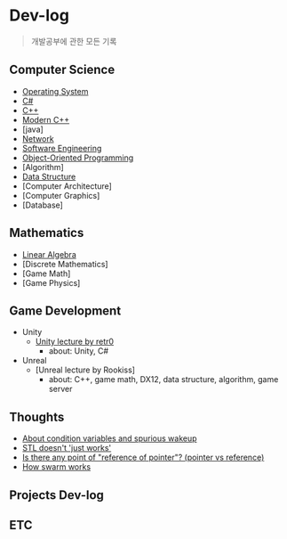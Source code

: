 # Dev-log

> 개발공부에 관한 모든 기록

## Computer Science
- [Operating System](Study/Operating_System/Operating_System_Index.md)
- [C#](Study/C_Sharp/C_Sharp_Index.md)
- [C++](Study/CPP/CPP_Index.md)
- [Modern C++](Study/Modern_CPP/Modern_CPP-Index.md)
- [java]
- [Network](Study/Network/Network_Index.md)
- [Software Engineering](Study/Software_Engineering/Software_Engineering_Index.md)
- [Object-Oriented Programming](Study/OOP/OOP-Index.md)
- [Algorithm]
- [Data Structure](Study/Data_Structures_and_Algorithms/DS_Algo_index.md)
- [Computer Architecture]
- [Computer Graphics]
- [Database]

## Mathematics
- [Linear Algebra](Study/Linear_Algebra/Linear_Algebra-Index.md)
- [Discrete Mathematics]
- [Game Math]
- [Game Physics]

## Game Development

- Unity
  - [Unity lecture by retr0](Study/Unity/Unity_lecture_by_retr0/Unity_retr0-Index.md)
    - about: Unity, C#
- Unreal
  - [Unreal lecture by Rookiss]
    - about: C++, game math, DX12, data structure, algorithm, game server

## Thoughts
- [About condition variables and spurious wakeup](Thoughts/about_condition_variable.md)
- [STL doesn't 'just works'](Thoughts/STL_is_not_magic.md)
- [Is there any point of "reference of pointer"? (pointer vs reference)](Thoughts/Is_there_any_point_of_reference_of_pointer.md)
- [How swarm works](Thoughts/How_swarm_works.md)

## Projects Dev-log



## ETC

